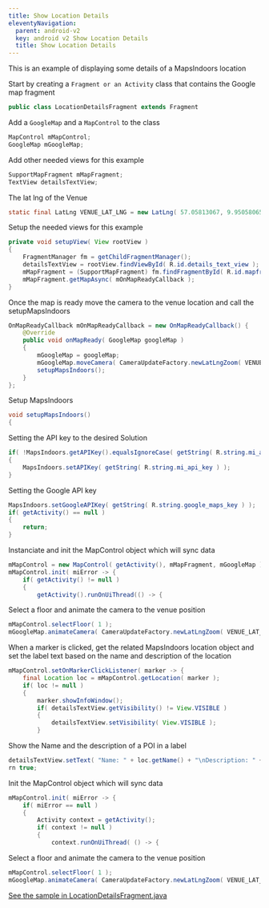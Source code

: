 ```yaml
---
title: Show Location Details
eleventyNavigation:
  parent: android-v2
  key: android v2 Show Location Details
  title: Show Location Details
---
```


This is an example of displaying some details of a MapsIndoors location

Start by creating a `Fragment or an Activity` class that contains the Google map fragment

```java
public class LocationDetailsFragment extends Fragment
```

Add a `GoogleMap` and a `MapControl` to the class

```java
MapControl mMapControl;
GoogleMap mGoogleMap;
```

Add other needed views for this example

```java
SupportMapFragment mMapFragment;
TextView detailsTextView;
```

The lat lng of the Venue

```java
static final LatLng VENUE_LAT_LNG = new LatLng( 57.05813067, 9.95058065 );
```

Setup the needed views for this example

```java
private void setupView( View rootView )
{
    FragmentManager fm = getChildFragmentManager();
    detailsTextView = rootView.findViewById( R.id.details_text_view );
    mMapFragment = (SupportMapFragment) fm.findFragmentById( R.id.mapfragment );
    mMapFragment.getMapAsync( mOnMapReadyCallback );
}
```

Once the map is ready move the camera to the venue location and call the setupMapsIndoors

```java
OnMapReadyCallback mOnMapReadyCallback = new OnMapReadyCallback() {
    @Override
    public void onMapReady( GoogleMap googleMap )
    {
        mGoogleMap = googleMap;
        mGoogleMap.moveCamera( CameraUpdateFactory.newLatLngZoom( VENUE_LAT_LNG, 13.0f ) );
        setupMapsIndoors();
    }
};
```

Setup MapsIndoors

```java
void setupMapsIndoors()
{
```

Setting the API key to the desired Solution

```java
if( !MapsIndoors.getAPIKey().equalsIgnoreCase( getString( R.string.mi_api_key ) ) )
{
    MapsIndoors.setAPIKey( getString( R.string.mi_api_key ) );
}
```

Setting the Google API key

```java
MapsIndoors.setGoogleAPIKey( getString( R.string.google_maps_key ) );
if( getActivity() == null )
{
    return;
}
```

Instanciate and init the MapControl object which will sync data

```java
mMapControl = new MapControl( getActivity(), mMapFragment, mGoogleMap );
mMapControl.init( miError -> {
    if( getActivity() != null )
    {
        getActivity().runOnUiThread(() -> {
```

Select a floor and animate the camera to the venue position

```java
mMapControl.selectFloor( 1 );
mGoogleMap.animateCamera( CameraUpdateFactory.newLatLngZoom( VENUE_LAT_LNG, 20f ) );
```

When a marker is clicked, get the related MapsIndoors location object and set the label text based on the name and description of the location

```java
mMapControl.setOnMarkerClickListener( marker -> {
    final Location loc = mMapControl.getLocation( marker );
    if( loc != null )
    {
        marker.showInfoWindow();
        if( detailsTextView.getVisibility() != View.VISIBLE )
        {
            detailsTextView.setVisibility( View.VISIBLE );
        }
```

Show the Name and the description of a POI in a label

```java
detailsTextView.setText( "Name: " + loc.getName() + "\nDescription: " + loc.getStringProperty( LocationPropertyNames.DESCRIPTION ) );
rn true;
```

Init the MapControl object which will sync data

```java
mMapControl.init( miError -> {
    if( miError == null )
    {
        Activity context = getActivity();
        if( context != null )
        {
            context.runOnUiThread( () -> {
```

Select a floor and animate the camera to the venue position

```java
mMapControl.selectFloor( 1 );
mGoogleMap.animateCamera( CameraUpdateFactory.newLatLngZoom( VENUE_LAT_LNG, 20f ) );
```

[See the sample in LocationDetailsFragment.java](https://github.com/MapsIndoors/MapsIndoorsAndroid-Demo-Samples/blob/master/app/src/main/java/com/mapsindoors/locationdetailsdemo/LocationDetailsFragment.java)
